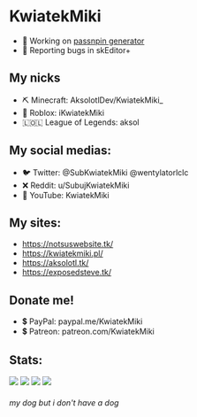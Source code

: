 # KwiatekMiki
- 💾 Working on [passnpin generator](https://github.com/KwiatekMiki/passnpingenerator)
- 🐞 Reporting bugs in skEditor+
## My nicks
- ⛏️ Minecraft: AksolotlDev/KwiatekMiki_
- 👤 Roblox: iKwiatekMiki
- 🇱🇴🇱 League of Legends: aksol
## My social medias:
- 🐦 Twitter: @SubKwiatekMiki @wentylatorlclc
- ❌ Reddit: u/SubujKwiatekMiki
- 🔴 YouTube: KwiatekMiki
## My sites:
- https://notsuswebsite.tk/
- https://kwiatekmiki.pl/
- https://aksolotl.tk/
- https://exposedsteve.tk/
## Donate me!
- 💲 PayPal: paypal.me/KwiatekMiki
- 💲 Patreon: patreon.com/KwiatekMiki
## Stats:
![](http://github-profile-summary-cards.vercel.app/api/cards/profile-details?username=KwiatekMiki&theme=default)
![](http://github-profile-summary-cards.vercel.app/api/cards/repos-per-language?username=KwiatekMiki&theme=default) ![](http://github-profile-summary-cards.vercel.app/api/cards/most-commit-language?username=KwiatekMiki&theme=default)
![](http://github-profile-summary-cards.vercel.app/api/cards/stats?username=KwiatekMiki&theme=default)
###### my dog but i don't have a dog
